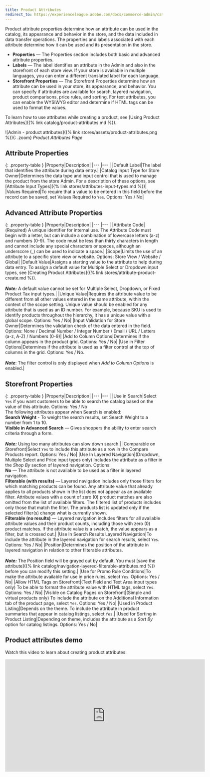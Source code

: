```yaml
---
title: Product Attributes
redirect_to: https://experienceleague.adobe.com/docs/commerce-admin/catalog/product-attributes/product-attributes.html
---
```


Product attribute properties determine how an attribute can be used in the catalog, its appearance and behavior in the store, and the data included in data transfer operations. The properties and labels associated with each attribute determine how it can be used and its presentation in the store.

- **Properties** — The Properties section includes both basic and advanced attribute properties.
- **Labels** — The label identifies an attribute in the Admin and also in the storefront of each store view. If your store is available in multiple languages, you can enter a different translated label for each language.
- **Storefront Properties** — The Storefront Properties determine how an attribute can be used in your store, its appearance, and behavior. You can specify if attributes are available for search, layered navigation, product comparisons, price rules, and sorting. For text attributes, you can enable the WYSIWYG editor and determine if HTML tags can be used to format the values.

To learn how to use attributes while creating a product, see [Using Product Attributes]({% link catalog/product-attributes.md %}).

![Admin - product attributes]({% link stores/assets/product-attributes.png %}){: .zoom}
_Product Attributes Page_

## Attribute Properties

{: .property-table }
|Property|Description|
|--- |--- |
|Default Label|The label that identifies the attribute during data entry.|
|Catalog Input Type for Store Owner|Determines the data type and input control that is used to manage the product from the store Admin. For a description of these options, see [Attribute Input Types]({% link stores/attributes-input-types.md %})|
|Values Required|To require that a value to be entered in this field before the record can be saved, set Values Required to `Yes`. Options: Yes / No|

## Advanced Attribute Properties

{: .property-table }
|Property|Description|
|--- |--- |
|Attribute Code|(Required) A unique identifier for internal use. The Attribute Code must begin with a letter, but can include a combination of lowercase letters (a-z) and numbers (0-9). The code must be less than thirty characters in length and cannot include any special characters or spaces, although an underscore (_) can be used to indicate a space.|
|Scope|Limits the use of an attribute to a specific store view or website. Options: Store View / Website / Global|
|Default Value|Assigns a starting value to the attribute to help during data entry. To assign a default value for Multiple Select or Dropdown input types, see [Creating Product Attributes]({% link stores/attribute-product-create.md %}). <br/><br/>**_Note:_** A default value cannot be set for Multiple Select, Dropdown, or Fixed Product Tax input types.|
|Unique Value|Requires the attribute value  to be different from all other values entered in the same attribute, within the context of the scope setting. Unique value should be enabled for any attribute that is used as an ID number. For example, because SKU is used to identify products throughout the hierarchy, it has  a unique value with a global scope. Options: Yes / No|
|Input Validation for Store Owner|Determines the validation check of the data entered in the field. Options: None / Decimal Number / Integer Number / Email / URL / Letters (a-z, A-Z) / Numbers (0-9)|
|Add to Column Options|Determines if the column appears in the product grid. Options: Yes / No|
|Use in Filter Options|Determines if the attribute is used as a filter control at the top of columns in the grid. Options: Yes / No. <br/><br/>**_Note_**: The filter control is only displayed when _Add to Column Options_ is enabled.|

## Storefront Properties

{: .property-table }
|Property|Description|
|--- |--- |
|Use in Search|Select `Yes` if you want customers to be able to search the catalog based on the value of this attribute. Options: Yes / No <br/>The following attributes appear when Search is enabled: <br/>**Search Weight** - To weight the search results, set Search Weight to a number from 1 to 10. <br/>**Visible in Advanced Search** — Gives shoppers the ability to enter search criteria through a form. <br/><br/>**_Note:_** Using too many attributes can slow down search.|
|Comparable on Storefront|Select `Yes` to include this attribute as a row in the Compare Products report. Options: Yes / No|
|Use In Layered Navigation|(Dropdown, Multiple Select and Price input types only) Includes the attribute as a filter in the _Shop By_ section of layered navigation. Options: <br/>**No** — The attribute is not available to be used as a filter in layered navigation. <br/>**Filterable (with results)** — Layered navigation includes only those filters for which matching products can be found. Any attribute value that already applies to all products shown in the list does not appear as an available filter. Attribute values with a count of zero (0) product matches are also omitted from the list of available filters. The filtered list of products includes only those that match the filter. The products list is updated only if the selected filter(s) change what is currently shown. <br/>**Filterable (no results)** — Layered navigation includes filters for all available attribute values and their product counts, including those with zero (0) product matches. If the attribute value is a swatch, the value appears as a filter, but is crossed out.|
|Use In Search Results Layered Navigation|To include the attribute in the layered navigation for search results, select `Yes`. Options: Yes / No|
|Position|Determines the position of the attribute in layered navigation in relation to other filterable attributes. <br/><br/>**_Note:_** The Position field will be grayed out by default. You must [save the attribute]({% link catalog/navigation-layered-filterable-attributes.md %}) before you can modify this setting.|
|Use for Promo Rule Conditions|To make the attribute  available for use in price rules, select `Yes`. Options: Yes / No|
|Allow HTML Tags on Storefront|(Text Field and Text Area input types only) To be able to format the attribute value with HTML tags, select `Yes`. Options: Yes / No|
|Visible on Catalog Pages on Storefront|(Simple and virtual products only) To include the attribute on the Additional Information tab of the product page, select `Yes`.  Options: Yes / No|
|Used in Product Listing|Depends on the theme. To include the attribute in product summaries that appear in catalog listings, select `Yes`.|
|Used for Sorting in Product Listing|Depending on theme, includes the attribute as a _Sort By_ option for catalog listings. Options: Yes / No|

## Product attributes demo

Watch this video to learn about creating product attributes:

<iframe title="Adobe Video Publishing Cloud Player" width="640" height="360" src="https://video.tv.adobe.com/v/343749/" frameborder="0" webkitallowfullscreen mozallowfullscreen allowfullscreen scrolling="no"></iframe>

<!--
  This is a style declaration so that the very long property names are not wrapped to many lines by table auto styling for column widths.
-->
<style>
.property-table td:first-of-type {
  width: 250px;
}
</style>